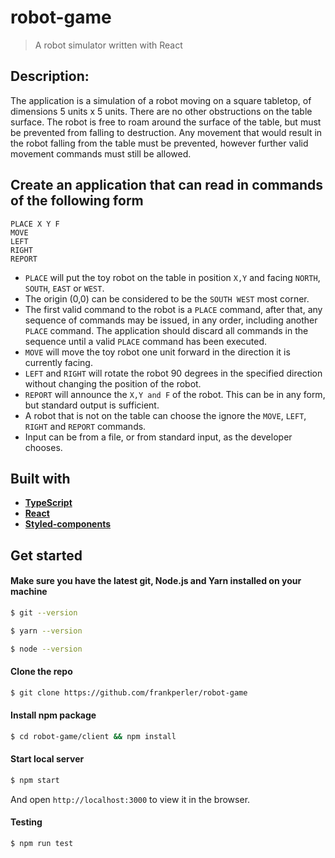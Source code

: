 
robot-game
===============

> A robot simulator written with React

## Description:
The application is a simulation of a robot moving on a square tabletop, of dimensions 5 units x 5 units. There are no other obstructions on the table surface. The robot is free to roam around the surface of the table, but must be prevented from falling to destruction. Any movement that would result in the robot falling from the table must be prevented, however further valid movement commands must still be allowed.

## Create an application that can read in commands of the following form

```
PLACE X Y F
MOVE
LEFT
RIGHT
REPORT
```

- `PLACE` will put the toy robot on the table in position `X,Y` and facing `NORTH`, `SOUTH`, `EAST` or
`WEST`.
- The origin (0,0) can be considered to be the `SOUTH WEST` most corner.
- The first valid command to the robot is a `PLACE` command, after that, any sequence of
commands may be issued, in any order, including another `PLACE` command. The application
should discard all commands in the sequence until a valid `PLACE` command has been
executed.
- `MOVE` will move the toy robot one unit forward in the direction it is currently facing.
- `LEFT` and `RIGHT` will rotate the robot 90 degrees in the specified direction without changing
the position of the robot.
- `REPORT` will announce the `X,Y and F` of the robot. This can be in any form, but standard
output is sufficient.
- A robot that is not on the table can choose the ignore the `MOVE`, `LEFT`, `RIGHT` and `REPORT`
commands.
- Input can be from a file, or from standard input, as the developer chooses.

## Built with

- **[TypeScript](https://www.typescriptlang.org/)**
- **[React](https://reactjs.org/)**
- **[Styled-components](https://www.styledcomponents.com/)**

## Get started

#### Make sure you have the latest git, Node.js and Yarn installed on your machine

```bash
$ git --version

$ yarn --version

$ node --version
```

#### Clone the repo

```bash
$ git clone https://github.com/frankperler/robot-game
```

#### Install npm package

```bash
$ cd robot-game/client && npm install
```

#### Start local server

```bash
$ npm start
```

And open `http://localhost:3000` to view it in the browser.

#### Testing

```bash
$ npm run test
```
